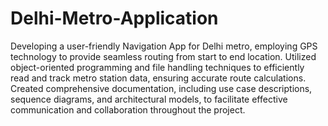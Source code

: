 # Delhi-Metro-Application
Developing a user-friendly Navigation App for Delhi metro, employing GPS technology to provide seamless routing from start to end location.
Utilized object-oriented programming and file handling techniques to efficiently read and track metro station data, ensuring accurate route calculations.
Created comprehensive documentation, including use case descriptions, sequence diagrams, and architectural models, to facilitate effective communication and collaboration throughout the project.
